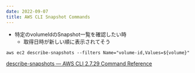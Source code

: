 ```yaml
---
date: 2022-09-07
title: AWS CLI Snapshot Commands
---
```


- 特定のvolumeIdのSnapshot一覧を確認したい時
	- 取得日時が新しい順に表示されてそう
```
aws ec2 describe-snapshots --filters Name="volume-id,Values=${volume}"
```
[describe-snapshots — AWS CLI 2.7.29 Command Reference](https://awscli.amazonaws.com/v2/documentation/api/latest/reference/ec2/describe-snapshots.html)

